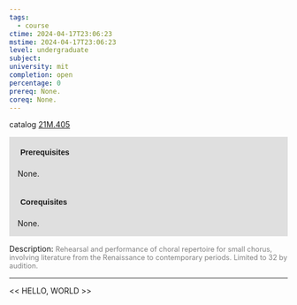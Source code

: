 ```yaml
---
tags:
  - course
ctime: 2024-04-17T23:06:23
mstime: 2024-04-17T23:06:23
level: undergraduate
subject: 
university: mit
completion: open
percentage: 0
prereq: None.
coreq: None.
---
```


catalog [21M.405](http://student.mit.edu/catalog/m21Ma.html#21M.405)

<span style="display: block; padding: 15px; background-color: rgb(100, 100, 100, 0.2);"><font id="m_prereq2549_0" style="display: block; font-family: Arial, sans-serif; font-weight: bold; padding: 5px">Prerequisites</font><br><span id="prereq2549_0">None.</span></span>
<span style="display: block; padding: 15px; background-color: rgb(100, 100, 100, 0.2);"><font id="m_coreq2549_0" style="display: block; font-family: Arial, sans-serif; font-weight: bold; padding: 5px">Corequisites</font><br><span id="coreq2549_0">None.</span></span>

<font style="">Description:</font>
<font style="color: grey; font-size: 0.8rem;">Rehearsal and performance of choral repertoire for small chorus, involving literature from the Renaissance to contemporary periods. Limited to 32 by audition.</font>



---

<< HELLO, WORLD >>

